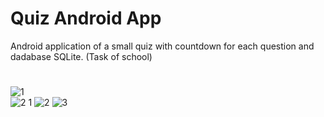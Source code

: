 # Quiz Android App
Android application of a small quiz with countdown for each question and dadabase SQLite. (Task of school)

# 
![1](https://user-images.githubusercontent.com/25255847/55981638-67344d80-5c54-11e9-85da-f31a00f00d26.JPG)  
![2 1](https://user-images.githubusercontent.com/25255847/55981676-7a471d80-5c54-11e9-9216-91c3d7b1a031.JPG) ![2](https://user-images.githubusercontent.com/25255847/55981653-70251f00-5c54-11e9-9982-4d8911b70089.JPG) ![3](https://user-images.githubusercontent.com/25255847/55981706-8b902a00-5c54-11e9-9997-e219345ee587.JPG)


